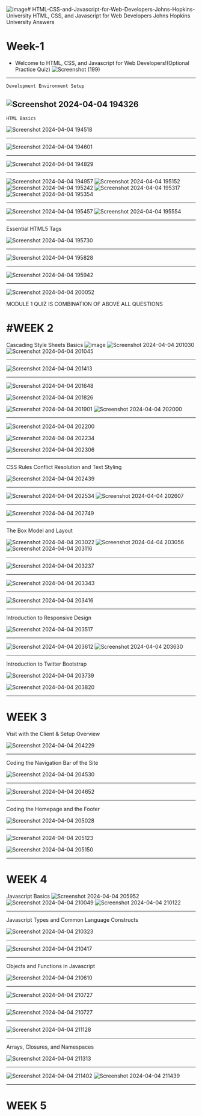 ![image](https://github.com/RUDHRAPRATAPSINGH/HTML-CSS-and-Javascript-for-Web-Developers-Johns-Hopkins-University/assets/118198835/301cacc5-f20d-4e7e-be0e-09be4d9bd1eb)# HTML-CSS-and-Javascript-for-Web-Developers-Johns-Hopkins-University
HTML, CSS, and Javascript for Web Developers Johns Hopkins University Answers


Week-1 
=======================================================================================================================================================================================================================================================================================================================================
 * Welcome to HTML, CSS, and Javascript for Web Developers!(Optional Practice Quiz)
![Screenshot (199)](https://github.com/RUDHRAPRATAPSINGH/HTML-CSS-and-Javascript-for-Web-Developers-Johns-Hopkins-University/assets/118198835/559fdb60-b3ad-4e38-968e-3edb111e4e9a)
----------------------------------------------------------------------------------------------------------------------------------------------------------------------------------------------------------------

    Development Environment Setup
![Screenshot 2024-04-04 194326](https://github.com/RUDHRAPRATAPSINGH/HTML-CSS-and-Javascript-for-Web-Developers-Johns-Hopkins-University/assets/118198835/eecfda03-f8d5-4880-bef0-078e3f429cfb)
------------------------------------------------------------------------------------------------------------------------------------------------------------------------------------------------------------
    
    HTML Basics

![Screenshot 2024-04-04 194518](https://github.com/RUDHRAPRATAPSINGH/HTML-CSS-and-Javascript-for-Web-Developers-Johns-Hopkins-University/assets/118198835/a02e5629-a2d2-4c45-84b9-3ad288df2865)

---------------------------------------------------------------------------------------------------------------------------------------------------------------------------------------------------------------------

![Screenshot 2024-04-04 194601](https://github.com/RUDHRAPRATAPSINGH/HTML-CSS-and-Javascript-for-Web-Developers-Johns-Hopkins-University/assets/118198835/8e67678b-1642-4cb4-8222-96cab785ae68)

-----------------------------------------------------------------------------------------------------------------------------------------------------------------------------------------------------------------

![Screenshot 2024-04-04 194829](https://github.com/RUDHRAPRATAPSINGH/HTML-CSS-and-Javascript-for-Web-Developers-Johns-Hopkins-University/assets/118198835/e485bd4b-73ce-4afc-8ec9-54941a195a9e)

------------------------------------------------------------------------------------------------------------------------------------------------------------------------------------------------------------------

![Screenshot 2024-04-04 194957](https://github.com/RUDHRAPRATAPSINGH/HTML-CSS-and-Javascript-for-Web-Developers-Johns-Hopkins-University/assets/118198835/bfb5170b-01e6-4e2f-b17c-c6bad3d19055)
![Screenshot 2024-04-04 195152](https://github.com/RUDHRAPRATAPSINGH/HTML-CSS-and-Javascript-for-Web-Developers-Johns-Hopkins-University/assets/118198835/05303767-9b73-4352-9b90-9d9f05204286)
![Screenshot 2024-04-04 195242](https://github.com/RUDHRAPRATAPSINGH/HTML-CSS-and-Javascript-for-Web-Developers-Johns-Hopkins-University/assets/118198835/fe0fd7e3-ed9a-429d-92ac-6cf0a7747021)
![Screenshot 2024-04-04 195317](https://github.com/RUDHRAPRATAPSINGH/HTML-CSS-and-Javascript-for-Web-Developers-Johns-Hopkins-University/assets/118198835/bb0f1541-d07b-4915-a4b6-5fa23449b692)
![Screenshot 2024-04-04 195354](https://github.com/RUDHRAPRATAPSINGH/HTML-CSS-and-Javascript-for-Web-Developers-Johns-Hopkins-University/assets/118198835/ff4b30ac-dafa-425e-b160-878f4e7a8430)


------------------------------------------------------------------------------------------------------------------------------------------------------------------------------------------------------------------


![Screenshot 2024-04-04 195457](https://github.com/RUDHRAPRATAPSINGH/HTML-CSS-and-Javascript-for-Web-Developers-Johns-Hopkins-University/assets/118198835/b2443d7e-003b-4324-a43c-a4e863e6c522)
![Screenshot 2024-04-04 195554](https://github.com/RUDHRAPRATAPSINGH/HTML-CSS-and-Javascript-for-Web-Developers-Johns-Hopkins-University/assets/118198835/53c9f873-3de0-4734-856e-3c80565fdea5)

-----------------------------------------------------------------------------------------------------------------------------------------------------------------------------------------------------------------


Essential HTML5 Tags

![Screenshot 2024-04-04 195730](https://github.com/RUDHRAPRATAPSINGH/HTML-CSS-and-Javascript-for-Web-Developers-Johns-Hopkins-University/assets/118198835/0365c1bf-ca6a-4309-845b-822dcf3b2e4f)

----------------------------------------------------------------------------------------------------------------------------------------------------------------------------------------------------------------

![Screenshot 2024-04-04 195828](https://github.com/RUDHRAPRATAPSINGH/HTML-CSS-and-Javascript-for-Web-Developers-Johns-Hopkins-University/assets/118198835/6b24eaca-dd88-4db1-bf40-4fe2b1fb06e4)

------------------------------------------------------------------------------------------------------------------------------------------------------------------------------------------------------------------


![Screenshot 2024-04-04 195942](https://github.com/RUDHRAPRATAPSINGH/HTML-CSS-and-Javascript-for-Web-Developers-Johns-Hopkins-University/assets/118198835/9716365b-170e-4146-90d3-a9bd5325b856)

----------------------------------------------------------------------------------------------------------------------------------------------------------------------------------------------------------------
![Screenshot 2024-04-04 200052](https://github.com/RUDHRAPRATAPSINGH/HTML-CSS-and-Javascript-for-Web-Developers-Johns-Hopkins-University/assets/118198835/c487daac-2477-436f-8d0d-802f968f96bf)


MODULE 1 QUIZ IS COMBINATION OF ABOVE ALL QUESTIONS

#WEEK 2
=======================================================================================================================================================================================================================================================================================================================================
Cascading Style Sheets Basics
![image](https://github.com/RUDHRAPRATAPSINGH/HTML-CSS-and-Javascript-for-Web-Developers-Johns-Hopkins-University/assets/118198835/5c7a7296-36a1-4d60-bfd1-5e33acfa1fe5)
![Screenshot 2024-04-04 201030](https://github.com/RUDHRAPRATAPSINGH/HTML-CSS-and-Javascript-for-Web-Developers-Johns-Hopkins-University/assets/118198835/7178162a-69d2-4ecc-8755-0b7e5e2efd25)
![Screenshot 2024-04-04 201045](https://github.com/RUDHRAPRATAPSINGH/HTML-CSS-and-Javascript-for-Web-Developers-Johns-Hopkins-University/assets/118198835/42e4fa47-13cd-4147-9e1b-fae9c0e533f2)


-------------------------------------------------------------------------------------------------------------------------------------------------------------------


![Screenshot 2024-04-04 201413](https://github.com/RUDHRAPRATAPSINGH/HTML-CSS-and-Javascript-for-Web-Developers-Johns-Hopkins-University/assets/118198835/3ef06bdb-4682-4585-b9cb-e1d8f0f8727d)


----------------------------------------------------------------------------------------------------------------------------------------------------------------

![Screenshot 2024-04-04 201648](https://github.com/RUDHRAPRATAPSINGH/HTML-CSS-and-Javascript-for-Web-Developers-Johns-Hopkins-University/assets/118198835/20e758bd-2a03-443b-9dca-44a684bf89f9)

![Screenshot 2024-04-04 201826](https://github.com/RUDHRAPRATAPSINGH/HTML-CSS-and-Javascript-for-Web-Developers-Johns-Hopkins-University/assets/118198835/4b15073e-20af-48fe-bf48-67211bc24997)

![Screenshot 2024-04-04 201901](https://github.com/RUDHRAPRATAPSINGH/HTML-CSS-and-Javascript-for-Web-Developers-Johns-Hopkins-University/assets/118198835/7bf43894-24c9-4d7c-9751-bc13f972d519)
![Screenshot 2024-04-04 202000](https://github.com/RUDHRAPRATAPSINGH/HTML-CSS-and-Javascript-for-Web-Developers-Johns-Hopkins-University/assets/118198835/1efc7b6a-749f-4020-bcd3-4a2661e57999)

------------------------------------------------------------------------------------------------------------------------------------------------------------------

![Screenshot 2024-04-04 202200](https://github.com/RUDHRAPRATAPSINGH/HTML-CSS-and-Javascript-for-Web-Developers-Johns-Hopkins-University/assets/118198835/e6b80f4d-9f20-4963-8fa4-e5f8d4b6abb7)

![Screenshot 2024-04-04 202234](https://github.com/RUDHRAPRATAPSINGH/HTML-CSS-and-Javascript-for-Web-Developers-Johns-Hopkins-University/assets/118198835/9ead87d7-e618-46e3-a66b-8608618a1a2a)

![Screenshot 2024-04-04 202306](https://github.com/RUDHRAPRATAPSINGH/HTML-CSS-and-Javascript-for-Web-Developers-Johns-Hopkins-University/assets/118198835/b5efcc0f-e87a-4657-8ce9-22226849c8c4)

---------------------------------------------------------------------------------------------------------------------------------------------------------------

CSS Rules Conflict Resolution and Text Styling

![Screenshot 2024-04-04 202439](https://github.com/RUDHRAPRATAPSINGH/HTML-CSS-and-Javascript-for-Web-Developers-Johns-Hopkins-University/assets/118198835/b6fdfca3-a297-4868-b26e-5eb9f4db50e8)

---------------------------------------------------------------------------------------------------------------------------------------------------------------

![Screenshot 2024-04-04 202534](https://github.com/RUDHRAPRATAPSINGH/HTML-CSS-and-Javascript-for-Web-Developers-Johns-Hopkins-University/assets/118198835/6a98e526-1e2b-4e10-bf35-61706173ff7f)
![Screenshot 2024-04-04 202607](https://github.com/RUDHRAPRATAPSINGH/HTML-CSS-and-Javascript-for-Web-Developers-Johns-Hopkins-University/assets/118198835/2a2a2031-f56a-4161-b8a5-c9b2f5847374)

---------------------------------------------------------------------------------------------------------------------------------------------------------------

![Screenshot 2024-04-04 202749](https://github.com/RUDHRAPRATAPSINGH/HTML-CSS-and-Javascript-for-Web-Developers-Johns-Hopkins-University/assets/118198835/e964a0e3-4c1e-4d8c-8027-b865f61bb308)

------------------------------------------------------------------------------------------------------------------------------------------------------------------

The Box Model and Layout

![Screenshot 2024-04-04 203022](https://github.com/RUDHRAPRATAPSINGH/HTML-CSS-and-Javascript-for-Web-Developers-Johns-Hopkins-University/assets/118198835/e0c96f89-5fa1-48e3-a842-74aada5e7bb7)
![Screenshot 2024-04-04 203056](https://github.com/RUDHRAPRATAPSINGH/HTML-CSS-and-Javascript-for-Web-Developers-Johns-Hopkins-University/assets/118198835/78498e15-e32c-4781-86c1-05af1cb72826)
![Screenshot 2024-04-04 203116](https://github.com/RUDHRAPRATAPSINGH/HTML-CSS-and-Javascript-for-Web-Developers-Johns-Hopkins-University/assets/118198835/7df93167-27e5-4c20-bf77-5f8b73046507)

------------------------------------------------------------------------------------------------------------------------------------------------------------
![Screenshot 2024-04-04 203237](https://github.com/RUDHRAPRATAPSINGH/HTML-CSS-and-Javascript-for-Web-Developers-Johns-Hopkins-University/assets/118198835/ee7ce1a6-e2b8-4f28-8b64-652f608f4907)

--------------------------------------------------------------------------------------------------------------------------------------------------------------

![Screenshot 2024-04-04 203343](https://github.com/RUDHRAPRATAPSINGH/HTML-CSS-and-Javascript-for-Web-Developers-Johns-Hopkins-University/assets/118198835/cacb67b7-0b9d-404d-b5a4-42eddf36877c)

-------------------------------------------------------------------------------------------------------------------------------------------------------------

![Screenshot 2024-04-04 203416](https://github.com/RUDHRAPRATAPSINGH/HTML-CSS-and-Javascript-for-Web-Developers-Johns-Hopkins-University/assets/118198835/d379b0a4-576d-407b-b2a4-43ee1291f006)

-----------------------------------------------------------------------------------------------------------------------------------------------------------------
Introduction to Responsive Design

![Screenshot 2024-04-04 203517](https://github.com/RUDHRAPRATAPSINGH/HTML-CSS-and-Javascript-for-Web-Developers-Johns-Hopkins-University/assets/118198835/5ed81e93-2fd0-404e-91ac-3b567df797c4)

----------------------------------------------------------------------------------------------------------------------------------------------------------------

![Screenshot 2024-04-04 203612](https://github.com/RUDHRAPRATAPSINGH/HTML-CSS-and-Javascript-for-Web-Developers-Johns-Hopkins-University/assets/118198835/d99f6171-c37b-4317-8858-2bcfb0ccd25e)
![Screenshot 2024-04-04 203630](https://github.com/RUDHRAPRATAPSINGH/HTML-CSS-and-Javascript-for-Web-Developers-Johns-Hopkins-University/assets/118198835/888be5e0-235b-4efd-b14b-02f1e923701c)

-----------------------------------------------------------------------------------------------------------------------------------------------------------------

Introduction to Twitter Bootstrap

![Screenshot 2024-04-04 203739](https://github.com/RUDHRAPRATAPSINGH/HTML-CSS-and-Javascript-for-Web-Developers-Johns-Hopkins-University/assets/118198835/1179ff9c-fc4e-4f0b-9cbb-bab5d0ed2835)

![Screenshot 2024-04-04 203820](https://github.com/RUDHRAPRATAPSINGH/HTML-CSS-and-Javascript-for-Web-Developers-Johns-Hopkins-University/assets/118198835/e1f69775-1f24-4859-8a74-967f1f80e4a7)

------------------------------------------------------------------------------------------------------------------------------------------------------------------

WEEK 3
==================================================================================================================================================================

Visit with the Client & Setup Overview

![Screenshot 2024-04-04 204229](https://github.com/RUDHRAPRATAPSINGH/HTML-CSS-and-Javascript-for-Web-Developers-Johns-Hopkins-University/assets/118198835/bb955851-06d1-4ae2-a028-371ac3999963)

-----------------------------------------------------------------------------------------------------------------------------------------------------------------

Coding the Navigation Bar of the Site

![Screenshot 2024-04-04 204530](https://github.com/RUDHRAPRATAPSINGH/HTML-CSS-and-Javascript-for-Web-Developers-Johns-Hopkins-University/assets/118198835/75942261-ea5b-4fe4-bab8-e214568f8e49)

---------------------------------------------------------------------------------------------------------------------------------------------------------------

![Screenshot 2024-04-04 204652](https://github.com/RUDHRAPRATAPSINGH/HTML-CSS-and-Javascript-for-Web-Developers-Johns-Hopkins-University/assets/118198835/96a37e0d-e526-478e-b09d-46612a8d6146)

--------------------------------------------------------------------------------------------------------------------------------------------------------------

Coding the Homepage and the Footer

![Screenshot 2024-04-04 205028](https://github.com/RUDHRAPRATAPSINGH/HTML-CSS-and-Javascript-for-Web-Developers-Johns-Hopkins-University/assets/118198835/c5086815-dfaf-4f29-8982-0eb8f841356a)

----------------------------------------------------------------------------------------------------------------------------------------------------------------

![Screenshot 2024-04-04 205123](https://github.com/RUDHRAPRATAPSINGH/HTML-CSS-and-Javascript-for-Web-Developers-Johns-Hopkins-University/assets/118198835/589fe091-0d0b-49ac-90b3-c63de6b78ee4)

![Screenshot 2024-04-04 205150](https://github.com/RUDHRAPRATAPSINGH/HTML-CSS-and-Javascript-for-Web-Developers-Johns-Hopkins-University/assets/118198835/6cea532f-bbfc-47d2-9ecc-d8ab1f92dbc1)

-------------------------------------------------------------------------------------------------------------------------------------------------------------------

WEEK 4
=================================================================================================================================================================

Javascript Basics
![Screenshot 2024-04-04 205952](https://github.com/RUDHRAPRATAPSINGH/HTML-CSS-and-Javascript-for-Web-Developers-Johns-Hopkins-University/assets/118198835/25b038b7-9f22-4739-ac29-4402ba083a07)
![Screenshot 2024-04-04 210049](https://github.com/RUDHRAPRATAPSINGH/HTML-CSS-and-Javascript-for-Web-Developers-Johns-Hopkins-University/assets/118198835/0a83cda2-cdab-410e-ab08-a55ffa35e456)
![Screenshot 2024-04-04 210122](https://github.com/RUDHRAPRATAPSINGH/HTML-CSS-and-Javascript-for-Web-Developers-Johns-Hopkins-University/assets/118198835/da102f18-b68a-4057-a3c0-faf93b2deef1)

------------------------------------------------------------------------------------------------------------------------------------------------------------------

Javascript Types and Common Language Constructs

![Screenshot 2024-04-04 210323](https://github.com/RUDHRAPRATAPSINGH/HTML-CSS-and-Javascript-for-Web-Developers-Johns-Hopkins-University/assets/118198835/6cb24d61-a96c-42e6-8324-34f0f3b9905c)

---------------------------------------------------------------------------------------------------------------------------------------------------------------


![Screenshot 2024-04-04 210417](https://github.com/RUDHRAPRATAPSINGH/HTML-CSS-and-Javascript-for-Web-Developers-Johns-Hopkins-University/assets/118198835/8f92e4fc-16ba-47cd-a42f-8924d2d98824)

----------------------------------------------------------------------------------------------------------------------------------------------------------------

Objects and Functions in Javascript

![Screenshot 2024-04-04 210610](https://github.com/RUDHRAPRATAPSINGH/HTML-CSS-and-Javascript-for-Web-Developers-Johns-Hopkins-University/assets/118198835/dc2a0620-2210-4e6c-ab77-bc5bfa9c9c64)


-------------------------------------------------------------------------------------------------------------------------------------------------------------


![Screenshot 2024-04-04 210727](https://github.com/RUDHRAPRATAPSINGH/HTML-CSS-and-Javascript-for-Web-Developers-Johns-Hopkins-University/assets/118198835/f44d6474-5e5c-4cdb-8a7d-0fbb3579e55c)


--------------------------------------------------------------------------------------------------------------------------------------------------------------

![Screenshot 2024-04-04 210727](https://github.com/RUDHRAPRATAPSINGH/HTML-CSS-and-Javascript-for-Web-Developers-Johns-Hopkins-University/assets/118198835/9e6b434c-13eb-419d-badf-cc19c1bb25a7)

----------------------------------------------------------------------------------------------------------------------------------------------------------------
![Screenshot 2024-04-04 211128](https://github.com/RUDHRAPRATAPSINGH/HTML-CSS-and-Javascript-for-Web-Developers-Johns-Hopkins-University/assets/118198835/28b0d371-2005-49c5-9066-7087e6f37a9f)

-------------------------------------------------------------------------------------------------------------------------------------------------------------

Arrays, Closures, and Namespaces

![Screenshot 2024-04-04 211313](https://github.com/RUDHRAPRATAPSINGH/HTML-CSS-and-Javascript-for-Web-Developers-Johns-Hopkins-University/assets/118198835/2b263130-8ccc-4457-aa97-69b23ddae40a)

--------------------------------------------------------------------------------------------------------------------------------------------------------------
![Screenshot 2024-04-04 211402](https://github.com/RUDHRAPRATAPSINGH/HTML-CSS-and-Javascript-for-Web-Developers-Johns-Hopkins-University/assets/118198835/cfc54227-c7ef-4b07-879a-4000f2b00ecf)
![Screenshot 2024-04-04 211439](https://github.com/RUDHRAPRATAPSINGH/HTML-CSS-and-Javascript-for-Web-Developers-Johns-Hopkins-University/assets/118198835/bbca1508-6c19-466b-be44-8811cdad7fda)


-----------------------------------------------------------------------------------------------------------------------------------------------------------------

WEEK 5
==============================================================================================================================================================


